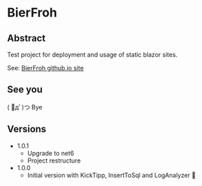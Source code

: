 # BierFroh

## Abstract

Test project for deployment and usage of static blazor sites.

See: [BierFroh github.io site](https://felixdamrau.github.io/BierFroh/)

## See you

( ﾟдﾟ)つ Bye

## Versions

* 1.0.1
  * Upgrade to net6
  * Project restructure
* 1.0.0
  * Initial version with KickTipp, InsertToSql and LogAnalyzer 🥳
